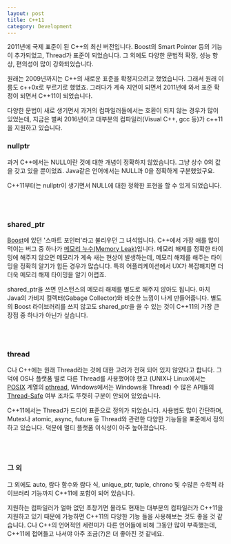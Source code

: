 ```yaml
---
layout: post
title: C++11
category: Development
---
```


<p class="message">
2011년에 국제 표준이 된 C++의 최신 버전입니다. Boost의 Smart Pointer 등의
기능이 추가되었고, Thread가 표준이 되었습니다. 그 외에도 다양한 문법적 확장,
성능 향상, 편의성이 많이 강화되었습니다.
</p>

원래는 2009년까지는 C++의 새로운 표준을 확정지으려고 했었습니다.
그래서 원래 이름도 c++0x로 부르기로 했었죠. 그러다가 계속 지연이 되면서
2011년에 와서 표준 확정이 되면서 C++11이 되었습니다. 

다양한 문법이 새로 생기면서 과거의 컴파일러들에서는 호환이 되지 않는 경우가
많이 있었는데, 지금은 벌써 2016년이고 대부분의 컴파일러(Visual C++, gcc 등)가
c++11을 지원하고 있습니다.


### nullptr

과거 C++에서는 NULL이란 것에 대한 개념이 정확하지 않았습니다. 
그냥 상수 0의 값을 갖고 있을 뿐이었죠. Java같은 언어에서는 NULL과 0을 정확하게
구분했었구요. 

C++11부터는 nullptr이 생기면서 NULL에 대한 정확한 표현을 할 수 있게 되었습니다.

<br><br>

### shared_ptr

[Boost](http://www.boost.org/)에 있던 '스마트 포인터'라고 불리우던 그 녀석입니다. 
C++에서 가장 애를 많이 먹이는 버그 중 하나가
[메모리 누수(Memory Leak)](https://ko.wikipedia.org/wiki/%EB%A9%94%EB%AA%A8%EB%A6%AC_%EB%88%84%EC%88%98)입니다. 메모리 해제를 정확한 타이밍에 해주지 않으면
메모리가 계속 새는 현상이 발생하는데, 메모리 해제를 해주는 타이밍을 정확히
알기가 힘든 경우가 많습니다. 특히 어플리케이션에서 UX가 복잡해지면 더더욱
메모리 해제 타이밍을 알기 어렵죠.

shared_ptr을 쓰면 인스턴스의 메모리 해제를 별도로 해주지 않아도 됩니다.
마치 Java의 가비지 컬렉터(Gabage Collector)와 비슷한 느낌이 나게 
만들어줍니다. 별도의 Boost 라이브러리를 쓰지 않고도 shared_ptr을 쓸 수 
있는 것이 C++11의 가장 큰 장점 중 하나가 아닌가 싶습니다.

<br><br>

### thread

C나 C++에는 원래 Thread라는 것에 대한 고려가 전혀 되어 있지 않았다고 합니다.
그 덕에 OS나 플랫폼 별로 다른 Thread를 사용했어야 했고
(UNIX나 Linux에서는 [POSIX](https://ko.wikipedia.org/wiki/POSIX) 계열의 
[pthread](https://ko.wikipedia.org/wiki/POSIX_%EC%8A%A4%EB%A0%88%EB%93%9C), Windows에서는 Windows용 Thread)
수 많은 API들의 [Thread-Safe](https://ko.wikipedia.org/wiki/%EC%8A%A4%EB%A0%88%EB%93%9C_%EC%95%88%EC%A0%84) 여부 조차도 뚜렷히 구분이 안되어 있었습니다.

C++11에서는 Thread가 드디어 표준으로 정의가 되었습니다. 
사용법도 많이 간단하며, Mutex나 atomic, async, future 등 
Thread와 관련한 다양한 기능들을 표준에서 정의하고 있습니다. 
덕분에 멀티 플랫폼 이식성이 아주 높아졌습니다.

<br><br>

### 그 외

그 외에도 auto, 람다 함수와 람다 식, unique_ptr, tuple, chrono 및
수많은 수학적 라이브러리 기능까지 C++11에 포함이 되어 있습니다.

지원하는 컴파일러가 얼마 없던 초창기면 몰라도 현재는 대부분의 컴파일러가
C++11을 지원하고 있기 때문에 가능하면 C++11의 다양한 기능 들을 사용해보는
것도 좋을 것 같습니다. 
C나 C++의 언어적인 세련미가 다른 언어들에 비해 그동안 많이 부족했는데, 
C++11에 접어들고 나서야 아주 조금(?)은 더 좋아진 것 같네요.